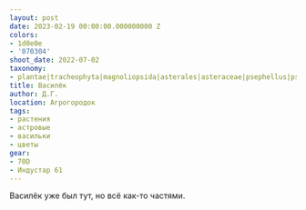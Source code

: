 ```yaml
---
layout: post
date: 2023-02-19 00:00:00.000000000 Z
colors:
- 1d0e0e
- '070304'
shoot_date: 2022-07-02
taxonomy:
- plantae|tracheophyta|magnoliopsida|asterales|asteraceae|psephellus|psephellus dealbatus
title: Василёк
author: Д.Г.
location: Агрогородок
tags:
- растения
- астровые
- васильки
- цветы
gear:
- 70D
- Индустар 61
---
```

Василёк уже был тут, но всё как-то частями.

